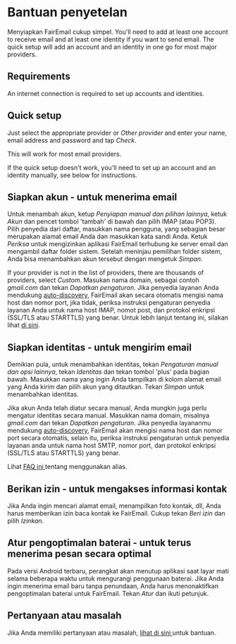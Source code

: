 # Bantuan penyetelan

Menyiapkan FairEmail cukup simpel. You'll need to add at least one account to receive email and at least one identity if you want to send email. The quick setup will add an account and an identity in one go for most major providers.

## Requirements

An internet connection is required to set up accounts and identities.

## Quick setup

Just select the appropriate provider or *Other provider* and enter your name, email address and password and tap *Check*.

This will work for most email providers.

If the quick setup doesn't work, you'll need to set up an account and an identity manually, see below for instructions.

## Siapkan akun - untuk menerima email

Untuk menambah akun, ketup *Penyiapan manual dan pilihan lainnya*, ketuk *Akun* dan pencet tombol 'tambah' di bawah dan pilih IMAP (atau POP3). Pilih penyedia dari daftar, masukkan nama pengguna, yang sebagian besar merupakan alamat email Anda dan masukkan kata sandi Anda. Ketuk *Periksa* untuk mengizinkan aplikasi FairEmail terhubung ke server email dan mengambil daftar folder sistem. Setelah meninjau pemilihan folder sistem, Anda bisa menambahkan akun tersebut dengan mengetuk *Simpan*.

If your provider is not in the list of providers, there are thousands of providers, select *Custom*. Masukan nama domain, sebagai contoh *gmail.com* dan tekan *Dapatkan pengaturan*. Jika penyedia layanan Anda mendukung [auto-discovery](https://tools.ietf.org/html/rfc6186), FairEmail akan secara otomatis mengisi nama host dan nomor port, jika tidak, periksa instruksi pengaturan penyedia layanan Anda untuk nama host IMAP, nomot post, dan protokol enkripsi (SSL/TLS atau STARTTLS) yang benar. Untuk lebih lanjut tentang ini, silakan lihat [di sini](https://github.com/M66B/FairEmail/blob/master/FAQ.md#authorizing-accounts).

## Siapkan identitas - untuk mengirim email

Demikian pula, untuk menambahkan identitas, tekan *Pengaturan manual dan opsi lainnya*, tekan *Identitas* dan tekan tombol 'plus' pada bagian bawah. Masukkan nama yang ingin Anda tampilkan di kolom alamat email yang Anda kirim dan pilih akun yang ditautkan. Tekan *Simpan* untuk menambahkan identitas.

Jika akun Anda telah diatur secara manual, Anda mungkin juga perlu mengatur identitas secara manual. Masukkan nama domain, misalnya *gmail.com* dan tekan *Dapatkan pengaturan*. Jika penyedia layananmu mendukung [auto-discovery](https://tools.ietf.org/html/rfc6186), FairEmail akan mengisi nama host dan nomor port secara otomatis, selain itu, periksa instruksi pengaturan untuk penyedia layanan anda untuk nama host SMTP, nomor port, dan protokol enkripsi (SSL/TLS atau STARTTLS) yang benar.

Lihat [ FAQ ini ](https://github.com/M66B/FairEmail/blob/master/FAQ.md#FAQ9) tentang menggunakan alias.

## Berikan izin - untuk mengakses informasi kontak

Jika Anda ingin mencari alamat email, menampilkan foto kontak, dll, Anda harus memberikan izin baca kontak ke FairEmail. Cukup tekan *Beri izin* dan pilih *Izinkan*.

## Atur pengoptimalan baterai - untuk terus menerima pesan secara optimal

Pada versi Android terbaru, perangkat akan menutup aplikasi saat layar mati selama beberapa waktu untuk mengurangi penggunaan baterai. Jika Anda ingin menerima email baru tanpa penundaan, Anda harus menonaktifkan pengoptimalan baterai untuk FairEmail. Tekan *Atur* dan ikuti petunjuk.

## Pertanyaan atau masalah

Jika Anda memiliki pertanyaan atau masalah, [ lihat di sini ](https://github.com/M66B/FairEmail/blob/master/FAQ.md) untuk bantuan.